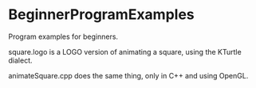 # BeginnerProgramExamples

Program examples for beginners.

square.logo is a LOGO version of animating a square, using the KTurtle dialect.

animateSquare.cpp does the same thing, only in C++ and using OpenGL.
